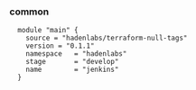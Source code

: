 <!-- Space: TerraformNullTags -->
<!-- Parent: Project -->
<!-- Title: Examples -->

<!-- Label: Examples -->
<!-- Include: docs/disclaimer.md -->
<!-- Include: ac:toc -->

### common

```hcl
  module "main" {
    source = "hadenlabs/terraform-null-tags"
    version = "0.1.1"
    namespace   = "hadenlabs"
    stage       = "develop"
    name        = "jenkins"
  }

```
